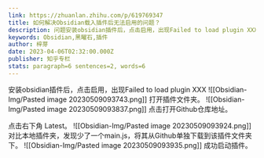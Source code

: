 ```yaml
---
link: https://zhuanlan.zhihu.com/p/619769347
title: 如何解决Obsidian载入插件后无法启用的问题？
description: 问题安装obsidian插件后，点击启用，出现Failed to load plugin XXX 解决办法打开插件文件夹。 点击打开Github仓库地址。 点击右下角Latest。 对比本地插件夹，发现少了一个main.js，将其从Github单独下载到该插件…
keywords: Obsidian,黑曜石,插件
author: 梓芽
date: 2023-04-06T02:32:00.000Z
publisher: 知乎专栏
stats: paragraph=6 sentences=2, words=6
---
```

安装obsidian插件后，点击启用，出现Failed to load plugin XXX
![[Obsidian-Img/Pasted image 20230509093743.png]]
打开插件文件夹。
![[Obsidian-Img/Pasted image 20230509093837.png]]
点击打开Github仓库地址。

点击右下角 Latest。
![[Obsidian-Img/Pasted image 20230509093924.png]]
对比本地插件夹，发现少了一个main.js，将其从Github单独下载到该插件文件夹下。
![[Obsidian-Img/Pasted image 20230509093935.png]]
成功启动插件。
